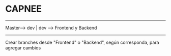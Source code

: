 # CAPNEE
____________________
Master--> dev | dev --> Frontend y Backend
____________________
  
Crear branches desde "Frontend" o "Backend", según corresponda, para agregar cambios

